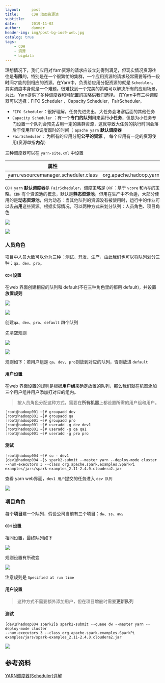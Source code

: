 ```yaml
---
layout:     post
title:      CDH 动态资源池
subtitle:   
date:       2019-11-02
author:     danner
header-img: img/post-bg-ios9-web.jpg
catalog: true
tags:
    - CDH
    - 资源
    - bigdata
---
```


​		理想情况下，我们应用对Yarn资源的请求应该立刻得到满足，但现实情况资源往往是**有限**的，特别是在一个很繁忙的集群，一个应用资源的请求经常需要等待一段时间才能的到相应的资源。在Yarn中，负责给应用分配资源的就是 `Scheduler`。其实调度本身就是一个难题，很难找到一个完美的策略可以解决所有的应用场景。为此，Yarn提供了多种调度器和可配置的策略供我们选择。
在Yarn中有三种调度器可以选择：FIFO Scheduler ，Capacity Scheduler，FairScheduler。

- `FIFO Scheduler`：很好理解，任务先进先出，大任务会堵塞后面的其他任务
- `Capacity Scheduler` ：有一个**专门的队列**用来运行**小任务**，但是为小任务专门设置一个队列会预先占用一定的集群资源，这就导致大任务的执行时间会落后于使用FIFO调度器时的时间 ；`apache yarn` **默认调度器**
- `FairScheduler`： 为所有的应用分配**公平的资源** ， 每个应用有一定的资源使用(资源单指**内存**)

三种调度器可以在 `yarn-site.xml` 中设置

| 属性                                 | 值                                                           |
| ------------------------------------ | ------------------------------------------------------------ |
| yarn.resourcemanager.scheduler.class | org.apache.hadoop.yarn.server.resourcemanager.scheduler.capacity.CapacityScheduler |

`CDH yarn` **默认调度器**是 `FairScheduler`，调度策略是 `DRF`：基于 `vcore` 和`内存`的策略。`CDH` 有个资源池的概念，默认是**静态资源池**。但用在生产中不合适，大部分使用的是**动态资源池**，何为动态：当其他队列的资源没有被使用时，运行中的作业可以去**占用**这些资源。根据实际情况，可以两种方式来划分队列：人员角色、项目角色

![](https://vendanner.github.io/img/CDH/dynamic_resource_pool.png)

![](https://vendanner.github.io/img/CDH/dynamic_resource_pool_config.png)

### 人员角色

项目中人员大致可以分为三种：测试、开发、生产，由此我们也可以将队列划分三种：`qa`、`dev`、`pro`。

#### `CDH` 设置

在web 界面创建相应的队列和 default(不在三种角色里的都用 default)，并设置**放置规则**

![](https://vendanner.github.io/img/CDH/create_resource_pool.png)

![](https://vendanner.github.io/img/CDH/refresh_dynamic_resource_pool.png)

创建`qa`、`dev`、`pro`、`default` 四个队列

先清空规则

![](https://vendanner.github.io/img/CDH/create_placement.png)

![](https://vendanner.github.io/img/CDH/refresh_dynamic_resource_rule.png)

规则如下：若用户组是 `qa`、`dev`、`pro`则放到对应的队列，否则放进 `default`

#### 用户设置

在web 界面设置的规则是根据**用户组**来确定放置的队列，那么我们就在机器添加三个用户组并用户添加打对应的组内。

>按人员角色分配这种方式，需要在**所有机器**上都设置所需的用户组和用户。

```shell
[root@hadoop001 ~]# groupadd dev
[root@hadoop001 ~]# groupadd qa
[root@hadoop001 ~]# groupadd pro
[root@hadoop001 ~]# useradd -g dev dev1
[root@hadoop001 ~]# useradd -g qa qa1
[root@hadoop001 ~]# useradd -g pro pro
```

#### 测试

```shell
[root@hadoop004 ~]# su - dev1
[dev1@hadoop004 ~]$ spark2-submit --master yarn --deploy-mode cluster 
--num-executors 3 --class org.apache.spark.examples.SparkPi 
examples/jars/spark-examples_2.11-2.4.0.cloudera2.jar
```

查看 yarn web界面，`dev1 用户`提交的任务进入 `dev 队列`

![](https://vendanner.github.io/img/CDH/dev_queue.png)

### 项目角色

每个**项目**建一个队列，假设公司当前有三个项目：`dw`、`ss`、`aw`。

#### `CDH` 设置

相同设置，最终队列如下

![](https://vendanner.github.io/img/CDH/project_resource_pool.png)

规则设置有所改变

![](https://vendanner.github.io/img/CDH/project_resource_rule.png)

注意规则是 ` Specified at run time `

#### 用户设置

> 这种方式不需要额外添加用户，但在项目增删时需要**更新队列**

#### 测试

```shell
[dev1@hadoop004 spark2]$ spark2-submit --queue dw --master yarn --deploy-mode cluster 
--num-executors 3 --class org.apache.spark.examples.SparkPi 
examples/jars/spark-examples_2.11-2.4.0.cloudera2.jar
```

![](https://vendanner.github.io/img/CDH/project_run_queue.png)







## 参考资料

 [YARN调度器(Scheduler)详解](https://www.cnblogs.com/lenmom/p/11285273.html) 